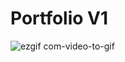 # Portfolio V1
![ezgif com-video-to-gif](https://user-images.githubusercontent.com/37222497/91533434-7ee5a200-e92d-11ea-9bba-53d80e9840ea.gif)
